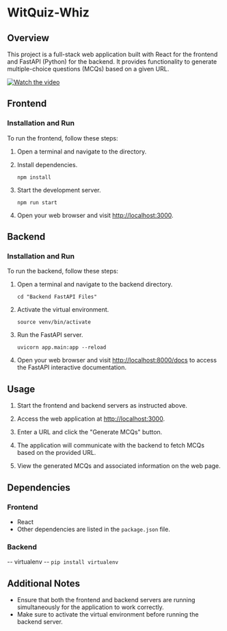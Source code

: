
# WitQuiz-Whiz

## Overview

This project is a full-stack web application built with React for the frontend and FastAPI (Python) for the backend. It provides functionality to generate multiple-choice questions (MCQs) based on a given URL.

[![Watch the video](https://i.stack.imgur.com/Vp2cE.png)](https://youtu.be/vt5fpE0bzSY)

## Frontend

### Installation and Run

To run the frontend, follow these steps:

1. Open a terminal and navigate to the directory.

2. Install dependencies.
   ```
   npm install
   ```

3. Start the development server.
   ```
   npm run start
   ```

4. Open your web browser and visit [http://localhost:3000](http://localhost:3000).

## Backend

### Installation and Run

To run the backend, follow these steps:

1. Open a terminal and navigate to the backend directory.
   ```
   cd "Backend FastAPI Files"
   ```

2. Activate the virtual environment.
   ```
   source venv/bin/activate
   ```

3. Run the FastAPI server.
   ```
   uvicorn app.main:app --reload
   ```

4. Open your web browser and visit [http://localhost:8000/docs](http://localhost:8000/docs) to access the FastAPI interactive documentation.

## Usage

1. Start the frontend and backend servers as instructed above.

2. Access the web application at [http://localhost:3000](http://localhost:3000).

3. Enter a URL and click the "Generate MCQs" button.

4. The application will communicate with the backend to fetch MCQs based on the provided URL.

5. View the generated MCQs and associated information on the web page.

## Dependencies

### Frontend

- React
- Other dependencies are listed in the `package.json` file.

### Backend
-- virtualenv
-- `pip install virtualenv`

## Additional Notes

- Ensure that both the frontend and backend servers are running simultaneously for the application to work correctly.
- Make sure to activate the virtual environment before running the backend server.


